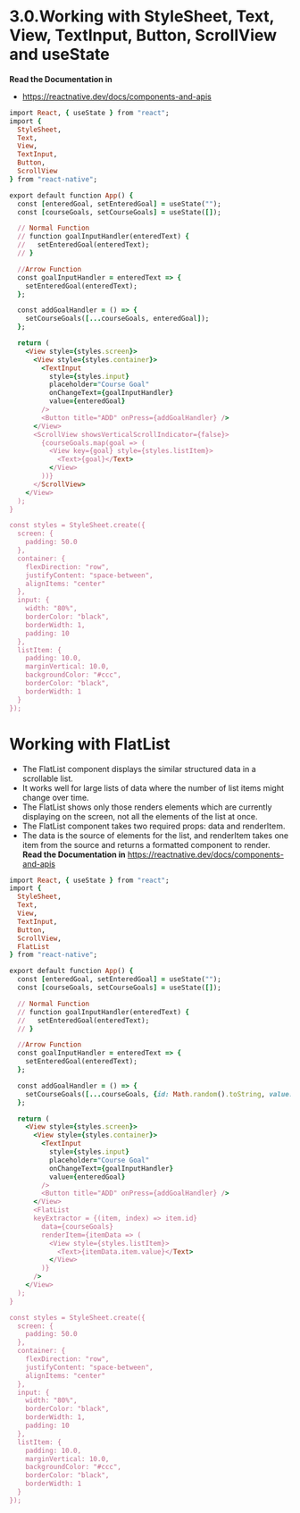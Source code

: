 # 3.0.Working with StyleSheet, Text, View, TextInput, Button, ScrollView and useState  

__Read the Documentation in__
- https://reactnative.dev/docs/components-and-apis

```ruby
import React, { useState } from "react";
import {
  StyleSheet,
  Text,
  View,
  TextInput,
  Button,
  ScrollView
} from "react-native";

export default function App() {
  const [enteredGoal, setEnteredGoal] = useState("");
  const [courseGoals, setCourseGoals] = useState([]);

  // Normal Function
  // function goalInputHandler(enteredText) {
  //   setEnteredGoal(enteredText);
  // }

  //Arrow Function
  const goalInputHandler = enteredText => {
    setEnteredGoal(enteredText);
  };

  const addGoalHandler = () => {
    setCourseGoals([...courseGoals, enteredGoal]);
  };

  return (
    <View style={styles.screen}>
      <View style={styles.container}>
        <TextInput
          style={styles.input}
          placeholder="Course Goal"
          onChangeText={goalInputHandler}
          value={enteredGoal}
        />
        <Button title="ADD" onPress={addGoalHandler} />
      </View>
      <ScrollView showsVerticalScrollIndicator={false}>
        {courseGoals.map(goal => (
          <View key={goal} style={styles.listItem}>
            <Text>{goal}</Text>
          </View>
        ))}
      </ScrollView>
    </View>
  );
}

const styles = StyleSheet.create({
  screen: {
    padding: 50.0
  },
  container: {
    flexDirection: "row",
    justifyContent: "space-between",
    alignItems: "center"
  },
  input: {
    width: "80%",
    borderColor: "black",
    borderWidth: 1,
    padding: 10
  },
  listItem: {
    padding: 10.0,
    marginVertical: 10.0,
    backgroundColor: "#ccc",
    borderColor: "black",
    borderWidth: 1
  }
});

```
# Working with FlatList

- The FlatList component displays the similar structured data in a scrollable list. 
- It works well for large lists of data where the number of list items might change over time. 
- The FlatList shows only those renders elements which are currently displaying on the screen, not all the elements of the list at once.
- The FlatList component takes two required props: data and renderItem.
- The data is the source of elements for the list, and renderItem takes one item from the source and returns a formatted component to render.
__Read the Documentation in__ https://reactnative.dev/docs/components-and-apis

```ruby
import React, { useState } from "react";
import {
  StyleSheet,
  Text,
  View,
  TextInput,
  Button,
  ScrollView,
  FlatList
} from "react-native";

export default function App() {
  const [enteredGoal, setEnteredGoal] = useState("");
  const [courseGoals, setCourseGoals] = useState([]);

  // Normal Function
  // function goalInputHandler(enteredText) {
  //   setEnteredGoal(enteredText);
  // }

  //Arrow Function
  const goalInputHandler = enteredText => {
    setEnteredGoal(enteredText);
  };

  const addGoalHandler = () => {
    setCourseGoals([...courseGoals, {id: Math.random().toString, value: enteredGoal}]);
  };

  return (
    <View style={styles.screen}>
      <View style={styles.container}>
        <TextInput
          style={styles.input}
          placeholder="Course Goal"
          onChangeText={goalInputHandler}
          value={enteredGoal}
        />
        <Button title="ADD" onPress={addGoalHandler} />
      </View>
      <FlatList
      keyExtractor = {(item, index) => item.id}
        data={courseGoals}
        renderItem={itemData => (
          <View style={styles.listItem}>
            <Text>{itemData.item.value}</Text>
          </View>
        )}
      />
    </View>
  );
}

const styles = StyleSheet.create({
  screen: {
    padding: 50.0
  },
  container: {
    flexDirection: "row",
    justifyContent: "space-between",
    alignItems: "center"
  },
  input: {
    width: "80%",
    borderColor: "black",
    borderWidth: 1,
    padding: 10
  },
  listItem: {
    padding: 10.0,
    marginVertical: 10.0,
    backgroundColor: "#ccc",
    borderColor: "black",
    borderWidth: 1
  }
});

```
